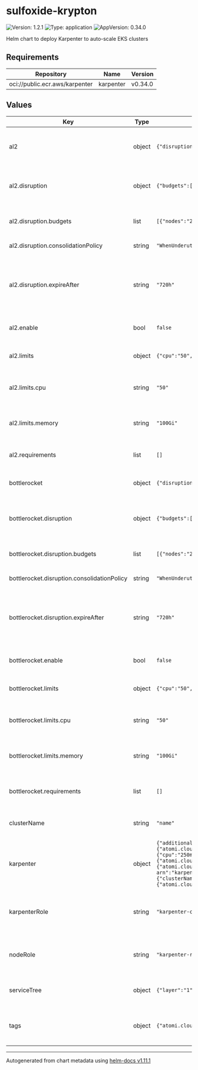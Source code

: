 # sulfoxide-krypton

![Version: 1.2.1](https://img.shields.io/badge/Version-1.2.1-informational?style=flat-square) ![Type: application](https://img.shields.io/badge/Type-application-informational?style=flat-square) ![AppVersion: 0.34.0](https://img.shields.io/badge/AppVersion-0.34.0-informational?style=flat-square)

Helm chart to deploy Karpenter to auto-scale EKS clusters

## Requirements

| Repository | Name | Version |
|------------|------|---------|
| oci://public.ecr.aws/karpenter | karpenter | v0.34.0 |

## Values

| Key | Type | Default | Description |
|-----|------|---------|-------------|
| al2 | object | `{"disruption":{"budgets":[{"nodes":"20%"}],"consolidationPolicy":"WhenUnderutilized","expireAfter":"720h"},"enable":false,"limits":{"cpu":"50","memory":"100Gi"},"requirements":[]}` | Values to control Amazon Linux 2 (AL2) provisioners |
| al2.disruption | object | `{"budgets":[{"nodes":"20%"}],"consolidationPolicy":"WhenUnderutilized","expireAfter":"720h"}` | Control how the provisioner handles disruptions |
| al2.disruption.budgets | list | `[{"nodes":"20%"}]` | Budgets to use for consolidating resources |
| al2.disruption.consolidationPolicy | string | `"WhenUnderutilized"` | Consolidation policy to use |
| al2.disruption.expireAfter | string | `"720h"` | Time to wait before expiring resources (will automatically restart nodes periodically) |
| al2.enable | bool | `false` | Enable the AL2 Provisioner |
| al2.limits | object | `{"cpu":"50","memory":"100Gi"}` | Total limits that the provisioner can provision |
| al2.limits.cpu | string | `"50"` | Maximum CPU that the provisioner can provision |
| al2.limits.memory | string | `"100Gi"` | Maximum memory that the provisioner can provision |
| al2.requirements | list | `[]` | Requirement for the AL2 provisioner |
| bottlerocket | object | `{"disruption":{"budgets":[{"nodes":"20%"}],"consolidationPolicy":"WhenUnderutilized","expireAfter":"720h"},"enable":false,"limits":{"cpu":"50","memory":"100Gi"},"requirements":[]}` | Values to control Bottlerocket provisioners |
| bottlerocket.disruption | object | `{"budgets":[{"nodes":"20%"}],"consolidationPolicy":"WhenUnderutilized","expireAfter":"720h"}` | Control how the provisioner handles disruptions |
| bottlerocket.disruption.budgets | list | `[{"nodes":"20%"}]` | Budgets to use for consolidating resources |
| bottlerocket.disruption.consolidationPolicy | string | `"WhenUnderutilized"` | Consolidation policy to use |
| bottlerocket.disruption.expireAfter | string | `"720h"` | Time to wait before expiring resources (will automatically restart nodes periodically) |
| bottlerocket.enable | bool | `false` | Enable the Bottlerocket Provisioner |
| bottlerocket.limits | object | `{"cpu":"50","memory":"100Gi"}` | Total limits that the provisioner can provision |
| bottlerocket.limits.cpu | string | `"50"` | Maximum CPU that the provisioner can provision |
| bottlerocket.limits.memory | string | `"100Gi"` | Maximum memory that the provisioner can provision |
| bottlerocket.requirements | list | `[]` | Requirement for the Bottlerocket provisioner |
| clusterName | string | `"name"` | Name of the cluster karpenter is deployed to |
| karpenter | object | `{"additionalAnnotations":{"<<":{"atomi.cloud/layer":"1","atomi.cloud/platform":"sulfoxide","atomi.cloud/service":"krypton"}},"additionalLabels":{"<<":{"atomi.cloud/layer":"1","atomi.cloud/platform":"sulfoxide","atomi.cloud/service":"krypton"}},"controller":{"resources":{"limits":{"cpu":"250m","memory":"0.5Gi"},"requests":{"cpu":"250m","memory":"0.5Gi"}}},"podAnnotations":{"<<":{"atomi.cloud/layer":"1","atomi.cloud/platform":"sulfoxide","atomi.cloud/service":"krypton"},"atomi.cloud/module":"karpenter"},"podLabels":{"<<":{"atomi.cloud/layer":"1","atomi.cloud/platform":"sulfoxide","atomi.cloud/service":"krypton"},"atomi.cloud/module":"karpenter"},"serviceAccount":{"annotations":{"eks.amazonaws.com/role-arn":"karpenter-controller-role"},"labels":{"<<":{"atomi.cloud/layer":"1","atomi.cloud/platform":"sulfoxide","atomi.cloud/service":"krypton"}}},"serviceMonitor":{"enabled":false},"settings":{"clusterName":null,"interruptionQueueName":null},"topologySpreadConstraints":[{"labelSelector":{"matchLabels":{"<<":{"atomi.cloud/layer":"1","atomi.cloud/platform":"sulfoxide","atomi.cloud/service":"krypton"}}},"maxSkew":1,"topologyKey":"topology.kubernetes.io/zone","whenUnsatisfiable":"ScheduleAnyway"}]}` | Karpenter configuration. See [Karpenter Helm Chart](https://github.com/aws/karpenter-provider-aws/tree/main/charts/karpenter) |
| karpenterRole | string | `"karpenter-controller-role"` | Name of the karpenter role ARN that the karpenter controller has to assume |
| nodeRole | string | `"karpenter-role"` | Name of the node role that each node has to assume |
| serviceTree | object | `{"layer":"1","platform":"sulfoxide","service":"krypton"}` | AtomiCloud Service Tree. See [ServiceTree](https://atomicloud.larksuite.com/wiki/OkfJwTXGFiMJkrk6W3RuwRrZs64?theme=DARK&contentTheme=DARK#MHw5d76uDo2tBLx86cduFQMRsBb) |
| tags | object | `{"atomi.cloud/layer":"1","atomi.cloud/platform":"sulfoxide","atomi.cloud/service":"krypton"}` | Kubernetes labels and annotations, following Service Tree |

----------------------------------------------
Autogenerated from chart metadata using [helm-docs v1.11.1](https://github.com/norwoodj/helm-docs/releases/v1.11.1)